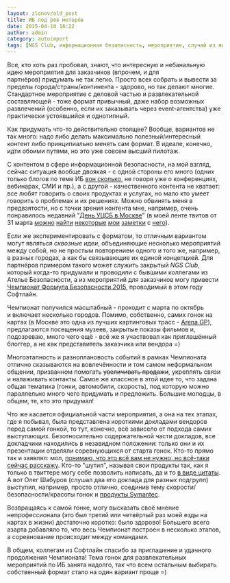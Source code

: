 ```yaml
---
layout: zlonov/old_post
title: ИБ под рёв моторов
date: 2015-04-10 16:22
author: admin
category: autoimport
tags: [NGS Club, информационная безопасность, мероприятие, случай из жизни, Софтлайн, УЦСБ]
---
```

Все, кто хоть раз пробовал, знают, что интересную и небанальную идею мероприятия для заказчиков (впрочем, и для партнёров) придумать не так легко. Просто всех собрать и вывести за пределы города/страны/континента - здорово, но так делают многие. Стандартное мероприятие с деловой частью и развлекательной составляющей - тоже формат привычный, даже набор возможных развлечений (особенно, если их заказывать через event-агентства) уже практически устоявшийся и однотипный.

Как придумать что-то действительно стоящее? Вообще, вариантов не так много: надо либо делать максимально полезный/интересный контент либо принципиально менять сам формат. В идеале, конечно, идти обоими путями, но это уже совсем высший пилотаж.

С контентом в сфере информационной безопасности, на мой взгляд, сейчас ситуация вообще двоякая - с одной стороны его много (одних только блогов по теме ИБ <a href="https://zlonov.ru/blogs/" target="_blank">вон сколько</a>, не говоря уже о конференциях, вебинарах, СМИ и пр.), а с другой - качественного контента не хватает: все любят говорить о своих продуктах и услугах, но мало кто умеет говорить о проблемах и их решениях. Можно обвинять меня в предвзятости, но с точки зрения контента мне, например, очень понравилось недавний "<a href="http://www.ussc.ru/news/id/166">День УЦСБ в Москве</a>" (в моей ленте твитов от 31 марта <a href="https://twitter.com/zlonov/status/582844998372179968">можно</a> <a href="https://twitter.com/zlonov/status/582811601595666432">найти</a> <a href="https://twitter.com/zlonov/status/582839088992161792">некоторые</a> <a href="https://twitter.com/zlonov/status/582847116084645889">мои</a> <a href="https://twitter.com/zlonov/status/582891436716220416">заметки</a> с <a href="https://twitter.com/zlonov/status/582807505069277184">него</a>).

Если же экспериментировать с форматом, то отличным вариантом могут являться <em>сквозные</em> <em>идеи</em>, объединяющие несколько мероприятий между собой, но не простым повторением одного и того же, например, в разных городах, а как бы связывающие их единой концепцией. Для партнёров примером такого может служить закрытый <em>NGS Club</em>, который когда-то придумали и проводили с бывшими коллегами из Ателье Безопасности, а из мероприятий для заказчиков могу привести <a href="https://www.facebook.com/groups/formulabezopasnosti/">Чемпионат Формула Безопасности 2015</a>, проводимый в этом году Софтлайн.

Чемпионат получился масштабный - проходит с марта по октябрь и включает несколько городов. Помимо, собственно, самих гонок на картах (в Москве это одна из лучших картинговых трасс - <a href="http://www.arena-gp.ru">Arena GP</a>), предлагаются посещения музеев, закрытые показы фильмов и, подозреваю, много чего ещё - всё же я участвовал как приглашённый блоггер, а не как представитель заказчика или вендора =)

Многоэтапность и разноплановость событий в рамках Чемпионата отлично сказываются на вовлечённости и том самом неформальном общении, призванном помогать <del>увеличивать продажи</del>, укреплять связи и налаживать контакты. Самое же классное в этой идее то, что задана общая тематика (гонки, автомобили, скорость), под которую можно параллельно много чего придумать и предложить. Большие молодцы, в общем, те, кто это придумал!

Что же касается официальной части мероприятия, а она на тех этапах, где я побывал, была представлена короткими докладами вендоров перед самой гонкой, то тут, конечно, всё зависело от подхода самих выступающих. Безотносительно содержательной части докладов, все докладчики находились в незавидном положении: только они и их презентации отделяли соревнующихся от старта гонок. Кто-то прямо так и заявлял: мол, <a href="https://twitter.com/zlonov/status/584034442429210624">понимаю, что это всё вам не нужно, но всё-таки сейчас расскажу</a>. Кто-то "шутил", называя свои продукты так, как я только в твиттере могу себе позволить написать, да и то <a href="https://twitter.com/zlonov/status/584039023737438208">в виде цитаты</a>. А вот Олег Шабуров (слушал два его доклада для разных подгрупп) выступил, например, просто отлично, соединив тему скорости/безопасности/красоты гонок и <a href="https://twitter.com/zlonov/status/581137140052070400">продукты Symantec</a>.

Возвращаясь к самой гонке, могу высказать своё мнение непрофессионала (это был третий или четвёртый раз моей езды на картах в жизни) достаточно коротко: было здорово! Большего всего азарта добавляло то, что весь Чемпионат построен в несколько этапов, а соревнование происходит между командами.

В общем, коллегам из Софтлайн спасибо за приглашение и удачного продолжения Чемпионата! Тема гонок для развлекательных мероприятий по ИБ занята надолго, так что всем остальным выбирать собственный формат стало на один вариант проще =)
